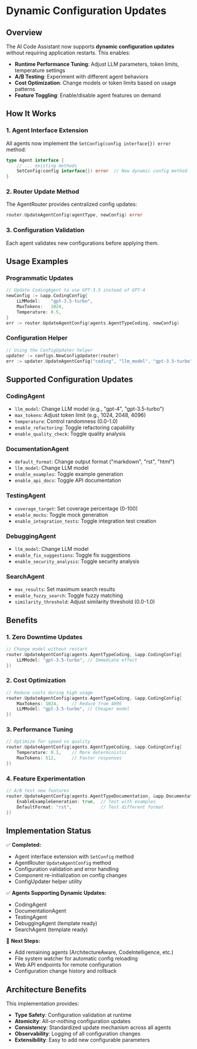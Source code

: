 # Dynamic Configuration Updates

## Overview
The AI Code Assistant now supports **dynamic configuration updates** without requiring application restarts. This enables:

- **Runtime Performance Tuning**: Adjust LLM parameters, token limits, temperature settings
- **A/B Testing**: Experiment with different agent behaviors 
- **Cost Optimization**: Change models or token limits based on usage patterns
- **Feature Toggling**: Enable/disable agent features on demand

## How It Works

### 1. Agent Interface Extension
All agents now implement the `SetConfig(config interface{}) error` method:

```go
type Agent interface {
    // ... existing methods
    SetConfig(config interface{}) error  // New dynamic config method
}
```

### 2. Router Update Method
The AgentRouter provides centralized config updates:

```go
router.UpdateAgentConfig(agentType, newConfig) error
```

### 3. Configuration Validation
Each agent validates new configurations before applying them.

## Usage Examples

### Programmatic Updates

```go
// Update CodingAgent to use GPT-3.5 instead of GPT-4
newConfig := &app.CodingConfig{
    LLMModel:    "gpt-3.5-turbo",
    MaxTokens:   1024,
    Temperature: 0.5,
}
err := router.UpdateAgentConfig(agents.AgentTypeCoding, newConfig)
```

### Configuration Helper

```go
// Using the ConfigUpdater helper
updater := configs.NewConfigUpdater(router)
err := updater.UpdateAgentConfig("coding", "llm_model", "gpt-3.5-turbo", agentsConfig)
```

## Supported Configuration Updates

### CodingAgent
- `llm_model`: Change LLM model (e.g., "gpt-4", "gpt-3.5-turbo")
- `max_tokens`: Adjust token limit (e.g., 1024, 2048, 4096)
- `temperature`: Control randomness (0.0-1.0)
- `enable_refactoring`: Toggle refactoring capability
- `enable_quality_check`: Toggle quality analysis

### DocumentationAgent  
- `default_format`: Change output format ("markdown", "rst", "html")
- `llm_model`: Change LLM model
- `enable_examples`: Toggle example generation
- `enable_api_docs`: Toggle API documentation

### TestingAgent
- `coverage_target`: Set coverage percentage (0-100)
- `enable_mocks`: Toggle mock generation
- `enable_integration_tests`: Toggle integration test creation

### DebuggingAgent
- `llm_model`: Change LLM model
- `enable_fix_suggestions`: Toggle fix suggestions
- `enable_security_analysis`: Toggle security analysis

### SearchAgent
- `max_results`: Set maximum search results
- `enable_fuzzy_search`: Toggle fuzzy matching
- `similarity_threshold`: Adjust similarity threshold (0.0-1.0)

## Benefits

### 1. **Zero Downtime Updates**
```go
// Change model without restart
router.UpdateAgentConfig(agents.AgentTypeCoding, &app.CodingConfig{
    LLMModel: "gpt-3.5-turbo", // Immediate effect
})
```

### 2. **Cost Optimization**
```go
// Reduce costs during high usage
router.UpdateAgentConfig(agents.AgentTypeCoding, &app.CodingConfig{
    MaxTokens: 1024,     // Reduce from 4096
    LLMModel: "gpt-3.5-turbo", // Cheaper model
})
```

### 3. **Performance Tuning**
```go
// Optimize for speed vs quality
router.UpdateAgentConfig(agents.AgentTypeCoding, &app.CodingConfig{
    Temperature: 0.1,    // More deterministic
    MaxTokens: 512,      // Faster responses
})
```

### 4. **Feature Experimentation**
```go
// A/B test new features
router.UpdateAgentConfig(agents.AgentTypeDocumentation, &app.DocumentationConfig{
    EnableExampleGeneration: true,  // Test with examples
    DefaultFormat: "rst",           // Test different format
})
```

## Implementation Status

✅ **Completed:**
- Agent interface extension with `SetConfig` method
- AgentRouter `UpdateAgentConfig` method  
- Configuration validation and error handling
- Component re-initialization on config changes
- ConfigUpdater helper utility

✅ **Agents Supporting Dynamic Updates:**
- CodingAgent
- DocumentationAgent  
- TestingAgent
- DebuggingAgent (template ready)
- SearchAgent (template ready)

🔄 **Next Steps:**
- Add remaining agents (ArchitectureAware, CodeIntelligence, etc.)
- File system watcher for automatic config reloading
- Web API endpoints for remote configuration
- Configuration change history and rollback

## Architecture Benefits

This implementation provides:
- **Type Safety**: Configuration validation at runtime
- **Atomicity**: All-or-nothing configuration updates
- **Consistency**: Standardized update mechanism across all agents
- **Observability**: Logging of all configuration changes
- **Extensibility**: Easy to add new configurable parameters
